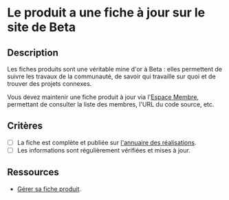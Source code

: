 # Le produit a une fiche à jour sur le site de Beta

## Description

Les fiches produits sont une véritable mine d'or à Beta : elles
permettent de suivre les travaux de la communauté, de savoir qui
travaille sur quoi et de trouver des projets connexes.

Vous devez maintenir une fiche produit à jour via l'[Espace
Membre](https://espace-membre.incubateur.net), permettant de consulter
la liste des membres, l'URL du code source, etc.

## Critères

- [ ] La fiche est complète et publiée sur [l'annuaire des réalisations](https://beta.gouv.fr).
- [ ] Les informations sont régulièrement vérifiées et mises à jour.

## Ressources

- [Gérer sa fiche produit](https://doc.incubateur.net/communaute/les-outils-de-la-communaute/espace-membre/gerer-sa-fiche-produit).
